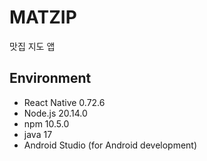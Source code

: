 # MATZIP
맛집 지도 앱

## Environment
- React Native 0.72.6
- Node.js 20.14.0
- npm 10.5.0
- java 17
- Android Studio (for Android development)
